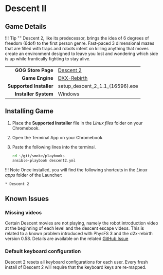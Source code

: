 # Descent II

## Game Details

!!! Tip ""
    Descent 2, like its predecessor, brings the idea of 6 degrees of freedom (6dof) to the first person genre. Fast-paced 3 dimensional mazes that are filled with traps and robots intent on killing anything that moves create an environment designed to leave you lost and wondering which side is up while frantically fighting to stay alive.

|  |  |
|--:|:--|
| **GOG Store Page** | [Descent 2](https://www.gog.com/en/game/descent_2) |
| **Game Engine** | [DXX-Rebirth](https://www.dxx-rebirth.com/) |
| **Supported Installer** | setup_descent_2_1.1_(16596).exe |
| **Installer System** | Windows |

## Installing Game
1. Place the **Supported Installer** file in the *Linux files* folder on your Chromebook.
1. Open the Terminal App on your Chromebook.
1. Paste the following lines into the terminal.

    ~~~bash
    cd ~/git/smoke/playbooks
    ansible-playbook descent2.yml
    ~~~


!!! Note
    Once installed, you will find the following shortcuts in the *Linux apps* folder of the Launcher:
    
    * Descent 2

## Known Issues

### Missing videos
Certain Descent movies are not playing, namely the robot introduction video at the beginning of each level and the descent escape videos.  This is related to a known problem introduced with PhysFS 3 and the d2x-rebirth version 0.58.  Details are available on the related [GitHub Issue <i class="fas fa-external-link-alt"></i>](https://github.com/dxx-rebirth/dxx-rebirth/issues/379)

### Default keyboard configuration
Descent 2 resets all keyboard configurations for each user.  Every fresh install of Descent 2 will require that the keyboard keys are re-mapped.
